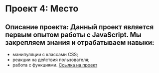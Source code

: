 # Проект 4: Место

## **Описание проекта:**  Данный проект является первым опытом работы с JavaScript. Мы закрепляем знания и отрабатываем навыки:

* манипуляции с классами CSS;
* реакции на действия пользователя;
* работа с функциями.
[Ссылка на проект](https://elizavetakochneva.github.io/mesto/index.html)

